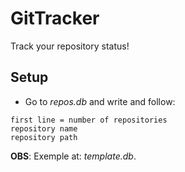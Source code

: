 # GitTracker

Track your repository status!

## Setup

+ Go to *repos.db* and write and follow:

```	
first line = number of repositories
repository name
repository path
```

**OBS**: Exemple at: *template.db*.
